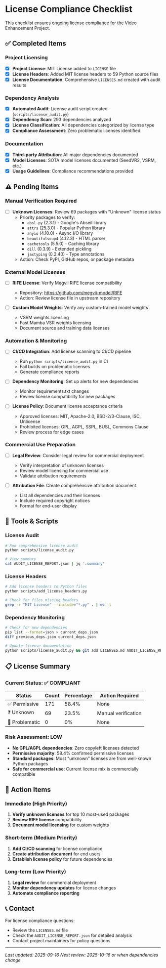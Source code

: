 # License Compliance Checklist

This checklist ensures ongoing license compliance for the Video Enhancement Project.

## ✅ Completed Items

### Project Licensing
- [x] **Project License**: MIT License added to `LICENSE` file
- [x] **License Headers**: Added MIT license headers to 59 Python source files
- [x] **License Documentation**: Comprehensive `LICENSES.md` created with audit results

### Dependency Analysis
- [x] **Automated Audit**: License audit script created (`scripts/license_audit.py`)
- [x] **Dependency Scan**: 293 dependencies analyzed
- [x] **License Classification**: All dependencies categorized by license type
- [x] **Compliance Assessment**: Zero problematic licenses identified

### Documentation
- [x] **Third-party Attribution**: All major dependencies documented
- [x] **Model Licenses**: SOTA model licenses documented (SeedVR2, VSRM, etc.)
- [x] **Usage Guidelines**: Compliance recommendations provided

## ⚠️ Pending Items

### Manual Verification Required
- [ ] **Unknown Licenses**: Review 69 packages with "Unknown" license status
  - Priority packages to verify:
    - `absl-py` (2.3.1) - Google's Abseil library 
    - `attrs` (25.3.0) - Popular Python library
    - `anyio` (4.10.0) - Async I/O library
    - `beautifulsoup4` (4.12.3) - HTML parser
    - `cachetools` (5.5.0) - Caching library
    - `dill` (0.3.9) - Extended pickling
    - `jaxtyping` (0.2.40) - Type annotations
  - Action: Check PyPI, GitHub repos, or package metadata

### External Model Licenses
- [ ] **RIFE License**: Verify Megvii RIFE license compatibility
  - Repository: https://github.com/megvii-model/RIFE
  - Action: Review license file in upstream repository
  
- [ ] **Custom Model Weights**: Verify any custom-trained model weights
  - VSRM weights licensing
  - Fast Mamba VSR weights licensing
  - Document source and training data licenses

### Automation & Monitoring
- [ ] **CI/CD Integration**: Add license scanning to CI/CD pipeline
  - Run `python scripts/license_audit.py` in CI
  - Fail builds on problematic licenses
  - Generate compliance reports
  
- [ ] **Dependency Monitoring**: Set up alerts for new dependencies
  - Monitor requirements.txt changes
  - Review license compatibility for new packages
  
- [ ] **License Policy**: Document license acceptance criteria
  - Approved licenses: MIT, Apache-2.0, BSD-2/3-Clause, ISC, Unlicense
  - Prohibited licenses: GPL, AGPL, SSPL, BUSL, Commons Clause
  - Review process for edge cases

### Commercial Use Preparation
- [ ] **Legal Review**: Consider legal review for commercial deployment
  - Verify interpretation of unknown licenses
  - Review model licensing for commercial use
  - Validate attribution requirements
  
- [ ] **Attribution File**: Create comprehensive attribution document
  - List all dependencies and their licenses
  - Include required copyright notices
  - Format for end-user display

## 🔧 Tools & Scripts

### License Audit
```bash
# Run comprehensive license audit
python scripts/license_audit.py

# View summary
cat AUDIT_LICENSE_REPORT.json | jq '.summary'
```

### License Headers
```bash
# Add license headers to Python files
python scripts/add_license_headers.py

# Check for files missing headers
grep -r "MIT License" --include="*.py" . | wc -l
```

### Dependency Monitoring
```bash
# Check for new dependencies
pip list --format=json > current_deps.json
diff previous_deps.json current_deps.json

# Update license documentation
python scripts/license_audit.py && git add LICENSES.md AUDIT_LICENSE_REPORT.json
```

## 📋 License Summary

### Current Status: ✅ **COMPLIANT**

| Status | Count | Percentage | Action Required |
|--------|-------|------------|----------------|
| ✅ Permissive | 171 | 58.4% | None |
| ❓ Unknown | 69 | 23.5% | Manual verification |
| 🚫 Problematic | 0 | 0% | None |

### Risk Assessment: **LOW**

- **No GPL/AGPL dependencies**: Zero copyleft licenses detected
- **Permissive majority**: 58.4% confirmed permissive licenses
- **Standard packages**: Most "unknown" licenses are from well-known Python packages
- **Safe for commercial use**: Current license mix is commercially compatible

## 🚨 Action Items

### Immediate (High Priority)
1. **Verify unknown licenses** for top 10 most-used packages
2. **Review RIFE license** compatibility 
3. **Document model licensing** for custom weights

### Short-term (Medium Priority)
1. **Add CI/CD scanning** for license compliance
2. **Create attribution document** for end users
3. **Establish license policy** for future dependencies

### Long-term (Low Priority)
1. **Legal review** for commercial deployment
2. **Monitor dependency updates** for license changes
3. **Automate compliance reporting**

## 📞 Contact

For license compliance questions:
- Review the `LICENSES.md` file
- Check the `AUDIT_LICENSE_REPORT.json` for detailed analysis
- Contact project maintainers for policy questions

---

*Last updated: 2025-09-16*
*Next review: 2025-10-16 or when dependencies change*
